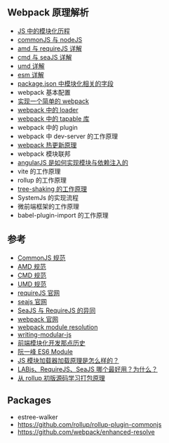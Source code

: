 ## Webpack 原理解析

- [JS 中的模块化历程](./重新梳理前端模块化.md)
- [commonJS 与 nodeJS](./CommonJS与Node.md)
- [amd 与 requireJS 详解](./AMD与RequireJS.md)
- [cmd 与 seaJS 详解](./CMD与SeaJS.md)
- [umd 详解](./UMD.md)
- [esm 详解](./ES6-module.md)
- [package.json 中模块化相关的字段](./package.json中模块化相关的字段.md)
- webpack 基本配置
- [实现一个简单的 webpack](./1-实现mini-webpack.md)
- [webpack 中的 loader](./2-webpack中loader的运行机制.md)
- [webpack 中的 tapable 库](./3-webpack中的tabpable.md)
- webpack 中的 plugin
- webpack 中 dev-server 的工作原理
- [webpack 热更新原理](./webpack-hmr.md)
- webpack 模块联邦
- [angularJS 是如何实现模块与依赖注入的](../AngularJS/build-your-own-angular-cp10-module-injection.md)
- vite 的工作原理
- rollup 的工作原理
- [tree-shaking 的工作原理](./tree-shaking.md)
- SystemJs 的实现流程
- 微前端框架的工作原理
- babel-plugin-import 的工作原理

## 参考

- [CommonJS 规范](http://www.commonjs.org)
- [AMD 规范](https://wiki.commonjs.org/wiki/Modules/AsynchronousDefinition)
- [CMD 规范](https://github.com/cmdjs/specification/blob/master/draft/module.md)
- [UMD 规范](https://github.com/umdjs/umd/)
- [requireJS 官网](https://requirejs.org/)
- [seajs 官网](https://seajs.github.io/seajs/docs/en.html)
- [SeaJS 与 RequireJS 的异同](https://github.com/seajs/seajs/issues/277)
- [webpack 官网](https://webpack.js.org/)
- [webpack module resolution](https://webpack.js.org/concepts/module-resolution/)
- [writing-modular-js](http://justineo.github.io/singles/writing-modular-js/)
- [前端模块化开发那点历史](https://github.com/seajs/seajs/issues/588)
- [阮一峰 ES6 Module](https://es6.ruanyifeng.com/#docs/module)
- [JS 模块加载器加载原理是怎么样的？](https://www.zhihu.com/question/21157540)
- [LABjs、RequireJS、SeaJS 哪个最好用？为什么？](https://www.zhihu.com/question/20342350/answer/32484869)
- [从 rollup 初版源码学习打包原理](https://github.com/woai3c/Front-end-articles/issues/5)

## Packages

- estree-walker
- https://github.com/rollup/rollup-plugin-commonjs
- https://github.com/webpack/enhanced-resolve
